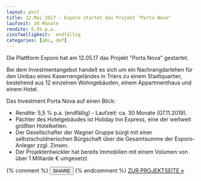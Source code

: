 ```yaml
---
layout: post
title: 12.Mai 2017 - Exporo startet das Projekt "Porta Nova"
laufzeit: 30 Monate
rendite: 5,5% p.a.
zinsfaelligkeit:  endfällig
categories: [abc, def]
---
```


<p>Die Plattform Exporo hat am 12.05.17 das Projekt "Porta Nova" gestartet.</p>

<p>Bei dem Investmentangebot handelt es sich um ein Nachrangdarlehen für den Umbau eines Kasernengeländes in Triers zu einem Stadtquartier, bestehend aus 12 einzelnen Wohngebäuden, einem Appartmenthaus und einem Hotel.</p>

<p>Das Investment Porta Nova auf einen Blick:</p>
<ul>
    <li>Rendite: 5,5 % p.a. (endfällig) - Laufzeit: ca. 30 Monate (07.11.2019).</li>
    <li>Pächter des Hotelgebäudes ist Holiday Inn Express, eine der weltweit größten Hotelketten.</li>
    <li>Der Gesellschafter der Wagner Gruppe bürgt mit einer selbstschuldnerischen Bürgschaft über die Gesamtsumme der Exporo-Anleger zzgl. Zinsen.</li>
    <li>Der Projektentwickler hat bereits Immobilien mit einem Volumen von über 1 Milliarde € umgesetzt.</li>
</ul>

<div class="blogbottom">
    {% comment %}
    <button>SHARE</button>
    {% endcomment %}
    <a target="_blank" href="https://exporo.de/projekt/alarichstrasse" class="ampstart-btn">ZUR PROJEKTSEITE &raquo;</a>
</div>

